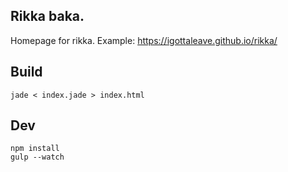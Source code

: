 ## Rikka baka.
Homepage for rikka.
Example: https://igottaleave.github.io/rikka/

## Build
```
jade < index.jade > index.html
```
## Dev
```
npm install
gulp --watch
```
